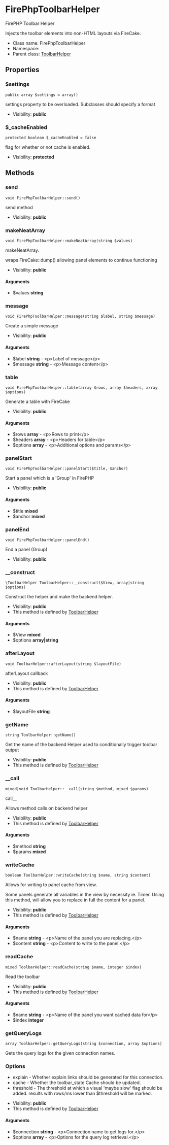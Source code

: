 FirePhpToolbarHelper
===============

FirePHP Toolbar Helper

Injects the toolbar elements into non-HTML layouts via FireCake.


* Class name: FirePhpToolbarHelper
* Namespace: 
* Parent class: [ToolbarHelper](ToolbarHelper.md)





Properties
----------


### $settings

    public array $settings = array()

settings property to be overloaded. Subclasses should specify a format



* Visibility: **public**


### $_cacheEnabled

    protected boolean $_cacheEnabled = false

flag for whether or not cache is enabled.



* Visibility: **protected**


Methods
-------


### send

    void FirePhpToolbarHelper::send()

send method



* Visibility: **public**




### makeNeatArray

    void FirePhpToolbarHelper::makeNeatArray(string $values)

makeNeatArray.

wraps FireCake::dump() allowing panel elements to continue functioning

* Visibility: **public**


#### Arguments
* $values **string**



### message

    void FirePhpToolbarHelper::message(string $label, string $message)

Create a simple message



* Visibility: **public**


#### Arguments
* $label **string** - &lt;p&gt;Label of message&lt;/p&gt;
* $message **string** - &lt;p&gt;Message content&lt;/p&gt;



### table

    void FirePhpToolbarHelper::table(array $rows, array $headers, array $options)

Generate a table with FireCake



* Visibility: **public**


#### Arguments
* $rows **array** - &lt;p&gt;Rows to print&lt;/p&gt;
* $headers **array** - &lt;p&gt;Headers for table&lt;/p&gt;
* $options **array** - &lt;p&gt;Additional options and params&lt;/p&gt;



### panelStart

    void FirePhpToolbarHelper::panelStart($title, $anchor)

Start a panel which is a 'Group' in FirePHP



* Visibility: **public**


#### Arguments
* $title **mixed**
* $anchor **mixed**



### panelEnd

    void FirePhpToolbarHelper::panelEnd()

End a panel (Group)



* Visibility: **public**




### __construct

    \ToolbarHelper ToolbarHelper::__construct($View, array|string $options)

Construct the helper and make the backend helper.



* Visibility: **public**
* This method is defined by [ToolbarHelper](ToolbarHelper.md)


#### Arguments
* $View **mixed**
* $options **array|string**



### afterLayout

    void ToolbarHelper::afterLayout(string $layoutFile)

afterLayout callback



* Visibility: **public**
* This method is defined by [ToolbarHelper](ToolbarHelper.md)


#### Arguments
* $layoutFile **string**



### getName

    string ToolbarHelper::getName()

Get the name of the backend Helper
used to conditionally trigger toolbar output



* Visibility: **public**
* This method is defined by [ToolbarHelper](ToolbarHelper.md)




### __call

    mixed|void ToolbarHelper::__call(string $method, mixed $params)

call__

Allows method calls on backend helper

* Visibility: **public**
* This method is defined by [ToolbarHelper](ToolbarHelper.md)


#### Arguments
* $method **string**
* $params **mixed**



### writeCache

    boolean ToolbarHelper::writeCache(string $name, string $content)

Allows for writing to panel cache from view.

Some panels generate all variables in the view by
necessity ie. Timer. Using this method, will allow you to replace in full
the content for a panel.

* Visibility: **public**
* This method is defined by [ToolbarHelper](ToolbarHelper.md)


#### Arguments
* $name **string** - &lt;p&gt;Name of the panel you are replacing.&lt;/p&gt;
* $content **string** - &lt;p&gt;Content to write to the panel.&lt;/p&gt;



### readCache

    mixed ToolbarHelper::readCache(string $name, integer $index)

Read the toolbar



* Visibility: **public**
* This method is defined by [ToolbarHelper](ToolbarHelper.md)


#### Arguments
* $name **string** - &lt;p&gt;Name of the panel you want cached data for&lt;/p&gt;
* $index **integer**



### getQueryLogs

    array ToolbarHelper::getQueryLogs(string $connection, array $options)

Gets the query logs for the given connection names.

### Options

- explain - Whether explain links should be generated for this connection.
- cache - Whether the toolbar_state Cache should be updated.
- threshold - The threshold at which a visual 'maybe slow' flag should be added.
  results with rows/ms lower than $threshold will be marked.

* Visibility: **public**
* This method is defined by [ToolbarHelper](ToolbarHelper.md)


#### Arguments
* $connection **string** - &lt;p&gt;Connection name to get logs for.&lt;/p&gt;
* $options **array** - &lt;p&gt;Options for the query log retrieval.&lt;/p&gt;


